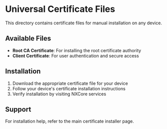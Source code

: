 # Universal Certificate Files

This directory contains certificate files for manual installation on any device.

## Available Files

- **Root CA Certificate**: For installing the root certificate authority
- **Client Certificate**: For user authentication and secure access

## Installation

1. Download the appropriate certificate file for your device
2. Follow your device's certificate installation instructions
3. Verify installation by visiting NXCore services

## Support

For installation help, refer to the main certificate installer page.
